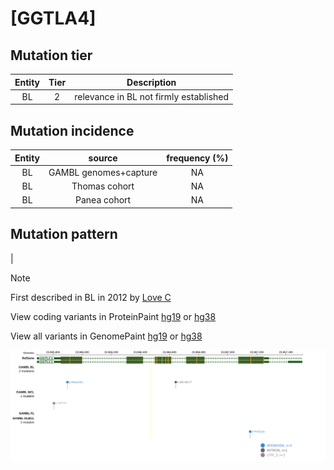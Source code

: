 # [GGTLA4]

## Mutation tier

|Entity|Tier|Description                           |
|:------:|:----:|--------------------------------------|
|BL    |2   |relevance in BL not firmly established|
## Mutation incidence

|Entity|source               |frequency (%)|
|:------:|:---------------------:|:-------------:|
|BL    |GAMBL genomes+capture|NA           |
|BL    |Thomas cohort        |NA           |
|BL    |Panea cohort         |NA           |

## Mutation pattern

|


> [!NOTE]
> First described in BL in 2012 by [Love C](https://pubmed.ncbi.nlm.nih.gov/23143597)


View coding variants in ProteinPaint [hg19](https://www.bcgsc.ca/downloads/morinlab/GAMBL/test/genes/GGTLA4_protein.html)  or [hg38](https://www.bcgsc.ca/downloads/morinlab/GAMBL/test/genes/GGTLA4_protein_hg38.html)

View all variants in GenomePaint [hg19](https://www.bcgsc.ca/downloads/morinlab/GAMBL/test/genes/GGTLA4.html)  or [hg38](https://www.bcgsc.ca/downloads/morinlab/GAMBL/test/genes/GGTLA4_hg38.html)

![image](images/proteinpaint/GGTLA4.svg)
